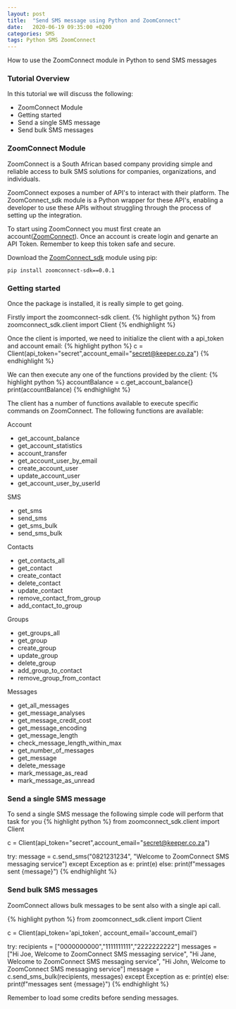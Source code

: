 ```yaml
---
layout: post
title:  "Send SMS message using Python and ZoomConnect"
date:   2020-06-19 09:35:00 +0200
categories: SMS
tags: Python SMS ZoomConnect
---
```

How to use the ZoomConnect module in Python to send SMS messages

### Tutorial Overview
In this tutorial we will discuss the following:
* ZoomConnect Module
* Getting started
* Send a single SMS message
* Send bulk SMS messages

### ZoomConnect Module
ZoomConnect is a South African based company providing simple and reliable access to bulk SMS solutions for companies, organizations, and individuals.

ZoomConnect exposes a number of API's to interact with their platform. The ZoomConnect_sdk module is a Python wrapper for these API's, enabling a developer to use these APIs without struggling through the process of setting up the integration.

To start using ZoomConnect you must first create an account([ZoomConnect](https://www.zoomconnect.com/app/account/signup "ZoomConnect Signup")). Once an account is create login and genarte an API Token. Remember to keep this token safe and secure.

Download the [ZoomConnect_sdk](https://pypi.org/project/zoomconnect-sdk/0.0.1/) module using pip:
```
pip install zoomconnect-sdk==0.0.1
```

### Getting started
Once the package is installed, it is really simple to get going.

Firstly import the zoomconnect-sdk client.
{% highlight python %}
from zoomconnect_sdk.client import Client
{% endhighlight %}

Once the client is imported, we need to initialize the client with a api_token and account email:
{% highlight python %}
c = Client(api_token="secret",account_email="secret@keeper.co.za")
{% endhighlight %}

We can then execute any one of the functions provided by the client:
{% highlight python %}
accountBalance = c.get_account_balance{}
print(accountBalance)
{% endhighlight %}

The client has a number of functions available to execute specific commands on ZoomConnect. The following functions are available:

Account
* get_account_balance
* get_account_statistics
* account_transfer
* get_account_user_by_email
* create_account_user
* update_account_user
* get_account_user_by_userId

SMS
* get_sms
* send_sms
* get_sms_bulk
* send_sms_bulk

Contacts
* get_contacts_all
* get_contact
* create_contact
* delete_contact
* update_contact
* remove_contact_from_group
* add_contact_to_group

Groups
* get_groups_all
* get_group
* create_group
* update_group
* delete_group
* add_group_to_contact
* remove_group_from_contact

Messages
* get_all_messages
* get_message_analyses
* get_message_credit_cost
* get_message_encoding
* get_message_length
* check_message_length_within_max
* get_number_of_messages
* get_message
* delete_message
* mark_message_as_read
* mark_message_as_unread

### Send a single SMS message
To send a single SMS message the following simple code will perform that task for you
{% highlight python %}
from zoomconnect_sdk.client import Client

c = Client(api_token="secret",account_email="secret@keeper.co.za")

try:
    message = c.send_sms("0821231234", "Welcome to ZoomConnect SMS messaging service")
except Exception as e:
    print(e)
else:
    print(f"messages sent {message}")
{% endhighlight %}

### Send bulk SMS messages
ZoomConnect allows bulk messages to be sent also with a single api call.

{% highlight python %}
from zoomconnect_sdk.client import Client

c = Client(api_token='api_token', account_email='account_email')

try:
    recipients = ["0000000000","1111111111","2222222222"]
    messages = ["Hi Joe, Welcome to ZoomConnect SMS messaging service", 
	"Hi Jane, Welcome to ZoomConnect SMS messaging service", 
	"Hi John, Welcome to ZoomConnect SMS messaging service"]
    message = c.send_sms_bulk(recipients, messages)
except Exception as e:
    print(e)
else:
    print(f"messages sent {message}")
{% endhighlight %}

Remember to load some credits before sending messages.